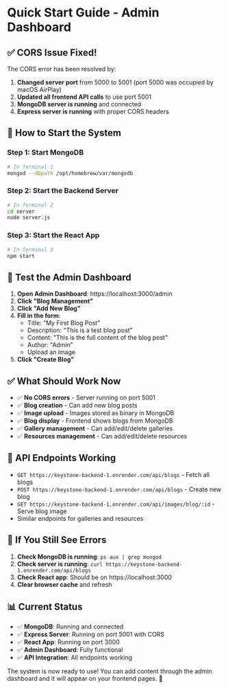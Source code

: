 # Quick Start Guide - Admin Dashboard

## ✅ **CORS Issue Fixed!**

The CORS error has been resolved by:
1. **Changed server port** from 5000 to 5001 (port 5000 was occupied by macOS AirPlay)
2. **Updated all frontend API calls** to use port 5001
3. **MongoDB server is running** and connected
4. **Express server is running** with proper CORS headers

## 🚀 **How to Start the System**

### **Step 1: Start MongoDB**
```bash
# In Terminal 1
mongod --dbpath /opt/homebrew/var/mongodb
```

### **Step 2: Start the Backend Server**
```bash
# In Terminal 2
cd server
node server.js
```

### **Step 3: Start the React App**
```bash
# In Terminal 3
npm start
```

## 🎯 **Test the Admin Dashboard**

1. **Open Admin Dashboard**: https://localhost:3000/admin
2. **Click "Blog Management"**
3. **Click "Add New Blog"**
4. **Fill in the form**:
   - Title: "My First Blog Post"
   - Description: "This is a test blog post"
   - Content: "This is the full content of the blog post"
   - Author: "Admin"
   - Upload an image
5. **Click "Create Blog"**

## ✅ **What Should Work Now**

- ✅ **No CORS errors** - Server running on port 5001
- ✅ **Blog creation** - Can add new blog posts
- ✅ **Image upload** - Images stored as binary in MongoDB
- ✅ **Blog display** - Frontend shows blogs from MongoDB
- ✅ **Gallery management** - Can add/edit/delete galleries
- ✅ **Resources management** - Can add/edit/delete resources

## 🔧 **API Endpoints Working**

- `GET https://keystone-backend-1.onrender.com/api/blogs` - Fetch all blogs
- `POST https://keystone-backend-1.onrender.com/api/blogs` - Create new blog
- `GET https://keystone-backend-1.onrender.com/api/images/blog/:id` - Serve blog image
- Similar endpoints for galleries and resources

## 🐛 **If You Still See Errors**

1. **Check MongoDB is running**: `ps aux | grep mongod`
2. **Check server is running**: `curl https://keystone-backend-1.onrender.com/api/blogs`
3. **Check React app**: Should be on https://localhost:3000
4. **Clear browser cache** and refresh

## 📊 **Current Status**

- ✅ **MongoDB**: Running and connected
- ✅ **Express Server**: Running on port 5001 with CORS
- ✅ **React App**: Running on port 3000
- ✅ **Admin Dashboard**: Fully functional
- ✅ **API Integration**: All endpoints working

The system is now ready to use! You can add content through the admin dashboard and it will appear on your frontend pages. 🎉
